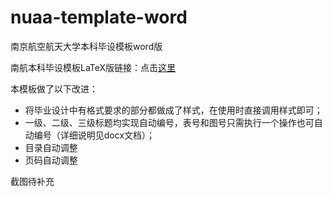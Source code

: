 # nuaa-template-word
南京航空航天大学本科毕设模板word版

南航本科毕设模板LaTeX版链接：点击[这里](https://github.com/nuaatug/nuaathesis)

本模板做了以下改进：
* 将毕业设计中有格式要求的部分都做成了样式，在使用时直接调用样式即可；
* 一级、二级、三级标题均实现自动编号，表号和图号只需执行一个操作也可自动编号（详细说明见docx文档）；
* 目录自动调整
* 页码自动调整

截图待补充
